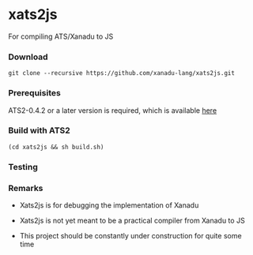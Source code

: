 # xats2js

For compiling ATS/Xanadu to JS

### Download

```
git clone --recursive https://github.com/xanadu-lang/xats2js.git
```

### Prerequisites

ATS2-0.4.2 or a later version is required,
which is available [here](http://www.ats-lang.org/Downloads.html)

### Build with ATS2

```
(cd xats2js && sh build.sh)
```

### Testing

### Remarks

- Xats2js is for debugging the implementation of Xanadu

- Xats2js is not yet meant to be a practical compiler from Xanadu to JS

- This project should be constantly under construction for quite some time
